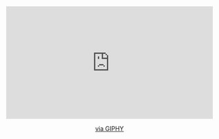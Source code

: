 <div id="header" align="center">
  <iframe src="https://giphy.com/embed/TF11LDmoh12PQpBenN" width="480" height="263" frameBorder="0" class="giphy-embed" allowFullScreen></iframe><p><a href="https://giphy.com/gifs/nhl-alex-ovechkin-tom-wilson-evgeny-kuznetsov-TF11LDmoh12PQpBenN">via GIPHY</a></p>
</div>
